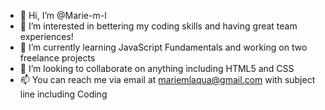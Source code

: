 - 👋 Hi, I’m @Marie-m-l
- 👀 I’m interested in bettering my coding skills and having great team experiences!
- 🌱 I’m currently learning JavaScript Fundamentals and working on two freelance projects
- 💞️ I’m looking to collaborate on anything including HTML5 and CSS
- 📫 You can reach me via email at mariemlaqua@gmail.com with subject line including Coding

<!---
Marie-m-l/Marie-m-l is a ✨ special ✨ repository because its `README.md` (this file) appears on your GitHub profile.
You can click the Preview link to take a look at your changes.
--->
